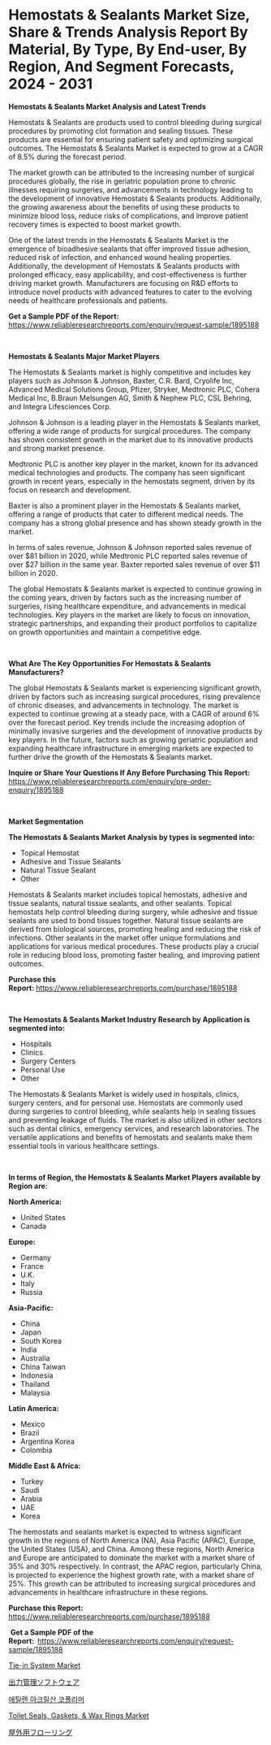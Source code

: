 <p><h1>Hemostats & Sealants Market Size, Share & Trends Analysis Report By Material, By Type, By End-user, By Region, And Segment Forecasts, 2024 - 2031</h1></p><p><strong>Hemostats & Sealants Market Analysis and Latest Trends</strong></p>
<p><p>Hemostats & Sealants are products used to control bleeding during surgical procedures by promoting clot formation and sealing tissues. These products are essential for ensuring patient safety and optimizing surgical outcomes. The Hemostats & Sealants Market is expected to grow at a CAGR of 8.5% during the forecast period. </p><p>The market growth can be attributed to the increasing number of surgical procedures globally, the rise in geriatric population prone to chronic illnesses requiring surgeries, and advancements in technology leading to the development of innovative Hemostats & Sealants products. Additionally, the growing awareness about the benefits of using these products to minimize blood loss, reduce risks of complications, and improve patient recovery times is expected to boost market growth.</p><p>One of the latest trends in the Hemostats & Sealants Market is the emergence of bioadhesive sealants that offer improved tissue adhesion, reduced risk of infection, and enhanced wound healing properties. Additionally, the development of Hemostats & Sealants products with prolonged efficacy, easy applicability, and cost-effectiveness is further driving market growth. Manufacturers are focusing on R&D efforts to introduce novel products with advanced features to cater to the evolving needs of healthcare professionals and patients.</p></p>
<p><strong>Get a Sample PDF of the Report:&nbsp;</strong> <a href="https://www.reliableresearchreports.com/enquiry/request-sample/1895188">https://www.reliableresearchreports.com/enquiry/request-sample/1895188</a></p>
<p>&nbsp;</p>
<p><strong>Hemostats & Sealants Major Market Players</strong></p>
<p><p>The Hemostats & Sealants market is highly competitive and includes key players such as Johnson & Johnson, Baxter, C.R. Bard, Cryolife Inc, Advanced Medical Solutions Group, Pfizer, Stryker, Medtronic PLC, Cohera Medical Inc, B.Braun Melsungen AG, Smith & Nephew PLC, CSL Behring, and Integra Lifesciences Corp.</p><p>Johnson & Johnson is a leading player in the Hemostats & Sealants market, offering a wide range of products for surgical procedures. The company has shown consistent growth in the market due to its innovative products and strong market presence.</p><p>Medtronic PLC is another key player in the market, known for its advanced medical technologies and products. The company has seen significant growth in recent years, especially in the hemostats segment, driven by its focus on research and development.</p><p>Baxter is also a prominent player in the Hemostats & Sealants market, offering a range of products that cater to different medical needs. The company has a strong global presence and has shown steady growth in the market.</p><p>In terms of sales revenue, Johnson & Johnson reported sales revenue of over $81 billion in 2020, while Medtronic PLC reported sales revenue of over $27 billion in the same year. Baxter reported sales revenue of over $11 billion in 2020.</p><p>The global Hemostats & Sealants market is expected to continue growing in the coming years, driven by factors such as the increasing number of surgeries, rising healthcare expenditure, and advancements in medical technologies. Key players in the market are likely to focus on innovation, strategic partnerships, and expanding their product portfolios to capitalize on growth opportunities and maintain a competitive edge.</p></p>
<p>&nbsp;</p>
<p><strong>What Are The Key Opportunities For Hemostats & Sealants Manufacturers?</strong></p>
<p><p>The global Hemostats & Sealants market is experiencing significant growth, driven by factors such as increasing surgical procedures, rising prevalence of chronic diseases, and advancements in technology. The market is expected to continue growing at a steady pace, with a CAGR of around 6% over the forecast period. Key trends include the increasing adoption of minimally invasive surgeries and the development of innovative products by key players. In the future, factors such as growing geriatric population and expanding healthcare infrastructure in emerging markets are expected to further drive the growth of the Hemostats & Sealants market.</p></p>
<p><strong>Inquire or Share Your Questions If Any Before Purchasing This Report:</strong> <a href="https://www.reliableresearchreports.com/enquiry/pre-order-enquiry/1895188">https://www.reliableresearchreports.com/enquiry/pre-order-enquiry/1895188</a></p>
<p>&nbsp;</p>
<p><strong>Market Segmentation</strong></p>
<p><strong>The Hemostats & Sealants Market Analysis by types is segmented into:</strong></p>
<p><ul><li>Topical Hemostat</li><li>Adhesive and Tissue Sealants</li><li>Natural Tissue Sealant</li><li>Other</li></ul></p>
<p><p>Hemostats & Sealants market includes topical hemostats, adhesive and tissue sealants, natural tissue sealants, and other sealants. Topical hemostats help control bleeding during surgery, while adhesive and tissue sealants are used to bond tissues together. Natural tissue sealants are derived from biological sources, promoting healing and reducing the risk of infections. Other sealants in the market offer unique formulations and applications for various medical procedures. These products play a crucial role in reducing blood loss, promoting faster healing, and improving patient outcomes.</p></p>
<p><strong>Purchase this Report:&nbsp;</strong><a href="https://www.reliableresearchreports.com/purchase/1895188">https://www.reliableresearchreports.com/purchase/1895188</a></p>
<p>&nbsp;</p>
<p><strong>The Hemostats & Sealants Market Industry Research by Application is segmented into:</strong></p>
<p><ul><li>Hospitals</li><li>Clinics</li><li>Surgery Centers</li><li>Personal Use</li><li>Other</li></ul></p>
<p><p>The Hemostats & Sealants Market is widely used in hospitals, clinics, surgery centers, and for personal use. Hemostats are commonly used during surgeries to control bleeding, while sealants help in sealing tissues and preventing leakage of fluids. The market is also utilized in other sectors such as dental clinics, emergency services, and research laboratories. The versatile applications and benefits of hemostats and sealants make them essential tools in various healthcare settings.</p></p>
<p>&nbsp;</p>
<p><strong>In terms of Region, the Hemostats & Sealants Market Players available by Region are:</strong></p>
<p>
    <p> <strong> North America: </strong>
        <ul>
            <li>United States</li>
            <li>Canada</li>
        </ul>
        </p> 
    <p> <strong> Europe: </strong>
        <ul>
            <li>Germany</li>
            <li>France</li>
            <li>U.K.</li>
            <li>Italy</li>
            <li>Russia</li>
        </ul>
        </p> 
    <p> <strong> Asia-Pacific: </strong>
        <ul>
            <li>China</li>
            <li>Japan</li>
            <li>South Korea</li>
            <li>India</li>
            <li>Australia</li>
            <li>China Taiwan</li>
            <li>Indonesia</li>
            <li>Thailand</li>
            <li>Malaysia</li>
        </ul>
        </p> 
    <p> <strong> Latin America: </strong>
        <ul>
            <li>Mexico</li>
            <li>Brazil</li>
            <li>Argentina Korea</li>
            <li>Colombia</li>
        </ul>
        </p> 
    <p> <strong> Middle East & Africa: </strong>
        <ul>
            <li>Turkey</li>
            <li>Saudi</li>
            <li>Arabia</li>
            <li>UAE</li>
            <li>Korea</li>
        </ul>
    </p>
    </p>
<p><p>The hemostats and sealants market is expected to witness significant growth in the regions of North America (NA), Asia Pacific (APAC), Europe, the United States (USA), and China. Among these regions, North America and Europe are anticipated to dominate the market with a market share of 35% and 30% respectively. In contrast, the APAC region, particularly China, is projected to experience the highest growth rate, with a market share of 25%. This growth can be attributed to increasing surgical procedures and advancements in healthcare infrastructure in these regions.</p></p>
<p><strong>Purchase this Report: </strong><a href="https://www.reliableresearchreports.com/purchase/1895188">https://www.reliableresearchreports.com/purchase/1895188</a></p>
<p>&nbsp;<strong>Get a Sample PDF of the Report:&nbsp;&nbsp;</strong><a href="https://www.reliableresearchreports.com/enquiry/request-sample/1895188">https://www.reliableresearchreports.com/enquiry/request-sample/1895188</a></p>
<p><strong></strong></p>
<p><p><a href="https://github.com/pgtimber/Market-Research-Report-List-1/blob/main/tie-in-system-market.md">Tie-in System Market</a></p><p><a href="https://medium.com/@nofrinla/%E3%82%A2%E3%82%A6%E3%83%88%E3%83%97%E3%83%83%E3%83%88%E7%AE%A1%E7%90%86%E3%82%BD%E3%83%95%E3%83%88%E3%82%A6%E3%82%A7%E3%82%A2%E5%B8%82%E5%A0%B4-%E7%AB%B6%E4%BA%89%E5%88%86%E6%9E%90-%E5%B8%82%E5%A0%B4%E5%8B%95%E5%90%91-2031%E5%B9%B4%E3%81%BE%E3%81%A7%E3%81%AE%E4%BA%88%E6%B8%AC-1a3a222d524b">出力管理ソフトウェア</a></p><p><a href="https://medium.com/@skyleitney456456/%EC%97%90%EC%B9%AD%EC%95%84%ED%81%AC%EB%A6%B4%EC%82%B0-%EA%B3%B5%EC%A4%91%ED%95%A9%EC%B2%B4-%EC%8B%9C%EC%9E%A5-%EA%B7%9C%EB%AA%A8-%EB%B0%8F-%EC%8B%9C%EC%9E%A5-%EB%8F%99%ED%96%A5-%EC%99%84%EC%A0%84%ED%95%9C-%EC%82%B0%EC%97%85-%EA%B0%9C%EC%9A%94-2024%EB%85%84%EB%B6%80%ED%84%B0-2031%EB%85%84-aba593bf61dd">에틸렌 아크릴산 코폴리머</a></p><p><a href="https://github.com/arionmp/Market-Research-Report-List-2/blob/main/toilet-seals-gaskets-wax-rings-market.md">Toilet Seals, Gaskets, & Wax Rings Market</a></p><p><a href="https://medium.com/@nofrinla/%E5%B1%8B%E5%A4%96%E5%BA%8A%E6%9D%90%E5%B8%82%E5%A0%B4%E3%81%AE%E5%88%86%E6%9E%90%E3%81%A82024%E5%B9%B4%E3%81%8B%E3%82%892031%E5%B9%B4%E3%81%BE%E3%81%A7%E3%81%AE%E4%BA%88%E6%B8%AC%E3%82%B5%E3%82%A4%E3%82%BA-496a1892dd7a">屋外用フローリング</a></p></p>